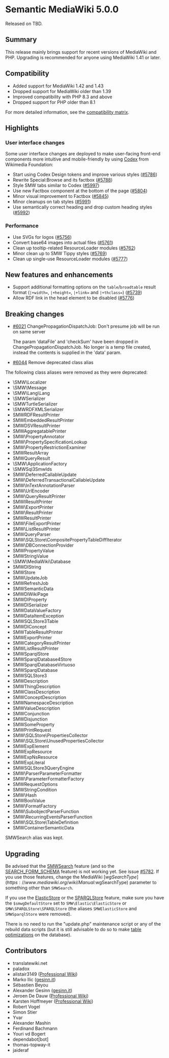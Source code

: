 # Semantic MediaWiki 5.0.0

Released on TBD.

## Summary

This release mainly brings support for recent versions of MediaWiki and PHP.
Upgrading is recommended for anyone using MediaWiki 1.41 or later.

## Compatibility

* Added support for MediaWiki 1.42 and 1.43
* Dropped support for MediaWiki older than 1.39
* Improved compatibility with PHP 8.3 and above
* Dropped support for PHP older than 8.1

For more detailed information, see the [compatibility matrix](../COMPATIBILITY.md#compatibility).

## Highlights

### User interface changes

Some user interface changes are deployed to make user-facing front-end components more intuitive and 
mobile-friendly by using [Codex](https://doc.wikimedia.org/codex/main/) from Wikimedia Foundation:

* Start using Codex Design tokens and improve various styles ([#5786](https://github.com/SemanticMediaWiki/SemanticMediaWiki/pull/5786))
* Rewrite Special:Browse and its factbox ([#5788](https://github.com/SemanticMediaWiki/SemanticMediaWiki/pull/5788))
* Style SMW tabs similar to Codex ([#5997](https://github.com/SemanticMediaWiki/SemanticMediaWiki/pull/5997))
* Use new Factbox component at the bottom of the page  ([#5804](https://github.com/SemanticMediaWiki/SemanticMediaWiki/pull/5804))
* Minor visual improvement to Factbox ([#5845](https://github.com/SemanticMediaWiki/SemanticMediaWiki/pull/5845))
* Minor cleanups on tab styles ([#5991](https://github.com/SemanticMediaWiki/SemanticMediaWiki/pull/5991))
* Use semantically correct heading and drop custom heading styles ([#5992](https://github.com/SemanticMediaWiki/SemanticMediaWiki/pull/5992))

### Performance

* Use SVGs for logos ([#5756](https://github.com/SemanticMediaWiki/SemanticMediaWiki/pull/5756))
* Convert base64 images into actual files ([#5761](https://github.com/SemanticMediaWiki/SemanticMediaWiki/pull/5761))
* Clean up tooltip-related ResourceLoader modules ([#5762](https://github.com/SemanticMediaWiki/SemanticMediaWiki/pull/5762))
* Minor clean up to SMW Tippy styles ([#5769](https://github.com/SemanticMediaWiki/SemanticMediaWiki/pull/5769))
* Clean up single-use ResourceLoader modules ([#5777](https://github.com/SemanticMediaWiki/SemanticMediaWiki/pull/5777))

## New features and enhancements

* Support additional formatting options on the `table`/`broadtable` result format (`|+width=`, `|+height=`, `|+link=` and `|+thclass=`) ([#5739](https://github.com/SemanticMediaWiki/SemanticMediaWiki/pull/5739))
* Allow RDF link in the head element to be disabled ([#5776](https://github.com/SemanticMediaWiki/SemanticMediaWiki/pull/5776))

## Breaking changes

- [#6021](https://github.com/SemanticMediaWiki/SemanticMediaWiki/pull/6021) ChangePropagationDispatchJob: Don't presume job will be run on same server

  The param 'dataFile' and 'checkSum' have been dropped in ChangePropagationDispatchJob. No longer is a temp file created, instead the contents is supplied
  in the 'data' param.

- [#6044](https://github.com/SemanticMediaWiki/SemanticMediaWiki/pull/6044) Remove deprecated class alias

The following class aliases were removed as they were deprecated:

* \SMW\Localizer
* \SMW\Message
* \SMW\Lang\Lang
* \SMWSerializer
* \SMWTurtleSerializer
* \SMWRDFXMLSerializer
* SMWRDFResultPrinter
* SMWEmbeddedResultPrinter
* SMWDSVResultPrinter
* SMWAggregatablePrinter
* SMW\PropertyAnnotator
* SMW\PropertySpecificationLookup
* SMW\PropertyRestrictionExaminer
* SMWResultArray
* SMWQueryResult
* \SMW\ApplicationFactory
* \SMWSql3SmwIds
* SMW\DeferredCallableUpdate
* SMW\DeferredTransactionalCallableUpdate
* SMW\InTextAnnotationParser
* SMW\UrlEncoder
* SMW\QueryResultPrinter
* SMWIResultPrinter
* SMW\ExportPrinter
* SMW\ResultPrinter
* SMWResultPrinter
* SMW\FileExportPrinter
* SMW\ListResultPrinter
* SMWQueryParser
* SMW\SQLStore\CompositePropertyTableDiffIterator
* SMW\DBConnectionProvider
* SMWPropertyValue
* SMWStringValue
* \SMW\MediaWiki\Database
* SMWDIString
* SMWStore
* SMWUpdateJob
* SMWRefreshJob
* SMWSemanticData
* SMWDIWikiPage
* SMWDIProperty
* SMWDISerializer
* SMWDataValueFactory
* SMWDataItemException
* SMWSQLStore3Table
* SMWDIConcept
* SMWTableResultPrinter
* SMWExportPrinter
* SMWCategoryResultPrinter
* SMWListResultPrinter
* SMWSparqlStore
* SMWSparqlDatabase4Store
* SMWSparqlDatabaseVirtuoso
* SMWSparqlDatabase
* SMWSQLStore3
* SMWDescription
* SMWThingDescription
* SMWClassDescription
* SMWConceptDescription
* SMWNamespaceDescription
* SMWValueDescription
* SMWConjunction
* SMWDisjunction
* SMWSomeProperty
* SMWPrintRequest
* SMW\SQLStore\PropertiesCollector
* SMW\SQLStore\UnusedPropertiesCollector
* SMWExpElement
* SMWExpResource
* SMWExpNsResource
* SMWExpLiteral
* SMWSQLStore3QueryEngine
* SMW\ParserParameterFormatter
* SMW\ParameterFormatterFactory
* SMWRequestOptions
* SMWStringCondition
* SMW\Hash
* SMWBoolValue
* SMW\FormatFactory
* SMW\SubobjectParserFunction
* SMW\RecurringEventsParserFunction
* SMW\SQLStore\TableDefinition
* SMWContainerSemanticData

SMWSearch alias was kept.

## Upgrading

Be advised that the [SMWSearch](https://www.semantic-mediawiki.org/wiki/Help:SMWSearch) feature (and so the [SEARCH_FORM_SCHEMA](https://www.semantic-mediawiki.org/wiki/Help:Schema/Type/SEARCH_FORM_SCHEMA) feature) is not working yet. See issue [#5782](https://github.com/SemanticMediaWiki/SemanticMediaWiki/issues/5782). If you use those features, change the MediaWiki [$wgSearchType](https://www.mediawiki.org/wiki/Manual:$wgSearchType) parameter to something other than `SMWSearch`.

If you use the [ElasticStore](https://www.semantic-mediawiki.org/wiki/Help:ElasticStore) or the [SPARQLStore](https://www.semantic-mediawiki.org/wiki/Help:SPARQLStore) feature, make sure you have the `$smwgDefaultStore` set to `SMW\Elastic\ElasticStore` or `SMW\SPARQLStore\SPARQLStore` (the aliases `SMWElasticStore` and `SMWSparqlStore` were removed).

There is no need to run the "update.php" maintenance script or any of the rebuild data scripts (but it is still advisable to do so to make [table optimizations](https://www.semantic-mediawiki.org/wiki/Database/Table_optimization) on the database).


## Contributors

* translatewiki.net
* paladox
* alistair3149 ([Professional Wiki](https://professional.wiki/))
* Marko Ilic ([gesinn.it](https://gesinn.it))
* Sébastien Beyou
* Alexander Gesinn ([gesinn.it](https://gesinn.it))
* Jeroen De Dauw ([Professional Wiki](https://professional.wiki/))
* Karsten Hoffmeyer ([Professional Wiki](https://professional.wiki/))
* Robert Vogel
* Simon Stier
* Yvar
* Alexander Mashin
* Ferdinand Bachmann
* Youri vd Bogert
* dependabot[bot]
* thomas-topway-it
* jaideraf
